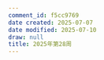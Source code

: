 ```yaml
---
comment_id: f5cc9769
date created: 2025-07-07
date modified: 2025-07-10
draw: null
title: 2025年第28周
---
```

